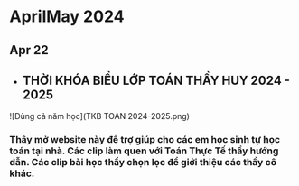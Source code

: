 # AprilMay 2024

## Apr 22

- ## THỜI KHÓA BIỂU LỚP TOÁN THẦY HUY 2024 - 2025

![Dùng cả năm học](TKB TOAN 2024-2025.png)

### Thây mở website này để trợ giúp cho các em học sinh tự học toán tại nhà. Các clip làm quen với Toán Thực Tế thầy hướng dẫn. Các clip bài học thầy chọn lọc để giới thiệu các thầy cô khác.
